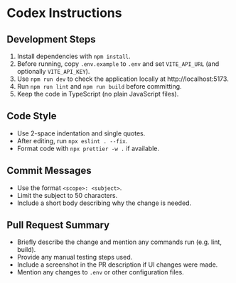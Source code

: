 # Codex Instructions

## Development Steps
1. Install dependencies with `npm install`.
2. Before running, copy `.env.example` to `.env` and set `VITE_API_URL` (and optionally `VITE_API_KEY`).
3. Use `npm run dev` to check the application locally at http://localhost:5173.
4. Run `npm run lint` and `npm run build` before committing.
5. Keep the code in TypeScript (no plain JavaScript files).

## Code Style
- Use 2-space indentation and single quotes.
- After editing, run `npx eslint . --fix`.
- Format code with `npx prettier -w .` if available.

## Commit Messages
- Use the format `<scope>: <subject>`.
- Limit the subject to 50 characters.
- Include a short body describing why the change is needed.

## Pull Request Summary
- Briefly describe the change and mention any commands run (e.g. lint, build).
- Provide any manual testing steps used.
- Include a screenshot in the PR description if UI changes were made.
- Mention any changes to `.env` or other configuration files.
